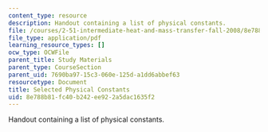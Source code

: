 ```yaml
---
content_type: resource
description: Handout containing a list of physical constants.
file: /courses/2-51-intermediate-heat-and-mass-transfer-fall-2008/8e788b81fc40b242ee922a5dac1635f2_constants.pdf
file_type: application/pdf
learning_resource_types: []
ocw_type: OCWFile
parent_title: Study Materials
parent_type: CourseSection
parent_uid: 7690ba97-15c3-060e-125d-a1dd6abbef63
resourcetype: Document
title: Selected Physical Constants
uid: 8e788b81-fc40-b242-ee92-2a5dac1635f2
---
```

Handout containing a list of physical constants.

